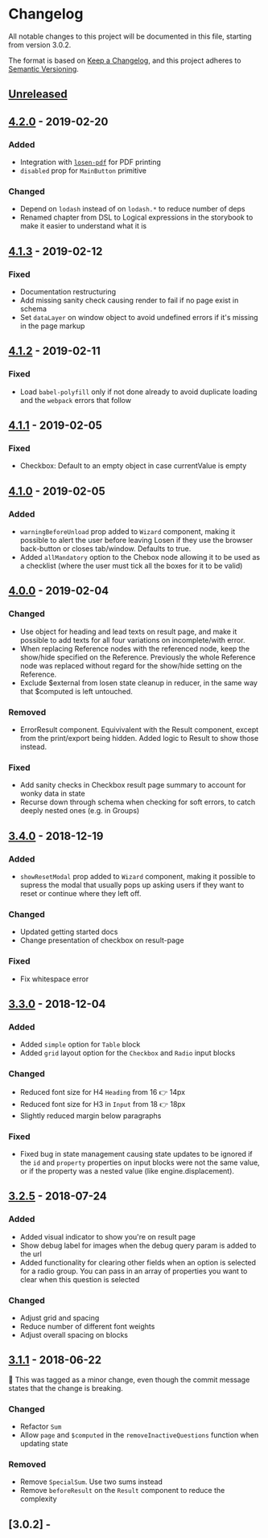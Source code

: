 # Changelog

All notable changes to this project will be documented in this file, starting from version 3.0.2.

The format is based on [Keep a Changelog](https://keepachangelog.com/en/1.0.0/),
and this project adheres to [Semantic Versioning](https://semver.org/spec/v2.0.0.html).

## [Unreleased]

## [4.2.0] - 2019-02-20

### Added
- Integration with [`losen-pdf`](https://github.com/DirektoratetForOkonomistyring/losen-pdf) for PDF printing
- `disabled` prop for `MainButton` primitive

### Changed
- Depend on `lodash` instead of on `lodash.*` to reduce number of deps
- Renamed chapter from DSL to Logical expressions in the storybook to make it easier to understand what it is

## [4.1.3] - 2019-02-12

### Fixed
- Documentation restructuring
- Add missing sanity check causing render to fail if no page exist in schema
- Set `dataLayer` on window object to avoid undefined errors if it's missing in the page markup

## [4.1.2] - 2019-02-11

### Fixed

- Load `babel-polyfill` only if not done already to avoid duplicate loading and the `webpack` errors that follow

## [4.1.1] - 2019-02-05

### Fixed

- Checkbox: Default to an empty object in case currentValue is empty

## [4.1.0] - 2019-02-05

### Added

- `warningBeforeUnload` prop added to `Wizard` component, making it possible to alert the user before leaving Losen if they use the browser back-button or closes tab/window. Defaults to true.
- Added `allMandatory` option to the Chebox node allowing it to be used as a checklist (where the user must tick all the boxes for it to be valid)

## [4.0.0] - 2019-02-04

### Changed

- Use object for heading and lead texts on result page, and make it possible to add texts for all four variations on incomplete/with error.
- When replacing Reference nodes with the referenced node, keep the show/hide specified on the Reference. Previously the whole Reference node was replaced without regard for the show/hide setting on the Reference.
- Exclude $external from losen state cleanup in reducer, in the same way that $computed is left untouched.

### Removed

- ErrorResult component. Equivivalent with the Result component, except from the print/export being hidden. Added logic to Result to show those instead.

### Fixed

- Add sanity checks in Checkbox result page summary to account for wonky data in state
- Recurse down through schema when checking for soft errors, to catch deeply nested ones (e.g. in Groups)

## [3.4.0] - 2018-12-19

### Added

- `showResetModal` prop added to `Wizard` component, making it possible to supress the modal that usually pops up asking users if they want to reset or continue where they left off.

### Changed

- Updated getting started docs
- Change presentation of checkbox on result-page

### Fixed

- Fix whitespace error

## [3.3.0] - 2018-12-04

### Added

- Added `simple` option for `Table` block
- Added `grid` layout option for the `Checkbox` and `Radio` input blocks

### Changed

- Reduced font size for H4 `Heading` from 16 👉 14px
- Reduced font size for H3 in `Input` from 18 👉 18px
- Slightly reduced margin below paragraphs

### Fixed

- Fixed bug in state management causing state updates to be ignored if the `id` and `property` properties on input blocks were not the same value, or if the property was a nested value (like engine.displacement).

## [3.2.5] - 2018-07-24

### Added

- Added visual indicator to show you're on result page
- Show debug label for images when the debug query param is added to the url
- Added functionality for clearing other fields when an option is selected for a radio group. You can pass in an array of properties you want to clear when this question is selected

### Changed

- Adjust grid and spacing
- Reduce number of different font weights
- Adjust overall spacing on blocks

## [3.1.1] - 2018-06-22

🚨 This was tagged as a minor change, even though the commit message states that the change is breaking.

### Changed

- Refactor `Sum`
- Allow `page` and `$computed` in the `removeInactiveQuestions` function when updating state

### Removed

- Remove `SpecialSum`. Use two sums instead
- Remove `beforeResult` on the `Result` component to reduce the complexity

## [3.0.2] -

[unreleased]: https://github.com/DirektoratetForByggkvalitet/losen/compare/v4.2.0...HEAD
[4.2.0]: https://github.com/DirektoratetForByggkvalitet/losen/compare/v4.1.3...v4.2.0
[4.1.3]: https://github.com/DirektoratetForByggkvalitet/losen/compare/v4.1.2...v4.1.3
[4.1.2]: https://github.com/DirektoratetForByggkvalitet/losen/compare/v4.1.1...v4.1.2
[4.1.1]: https://github.com/DirektoratetForByggkvalitet/losen/compare/v4.1.0...v4.1.1
[4.1.0]: https://github.com/DirektoratetForByggkvalitet/losen/compare/v4.0.0...v4.1.0
[4.0.0]: https://github.com/DirektoratetForByggkvalitet/losen/compare/v3.4.0...v4.0.0
[3.4.0]: https://github.com/DirektoratetForByggkvalitet/losen/compare/v3.3.0...v3.4.0
[3.3.0]: https://github.com/DirektoratetForByggkvalitet/losen/compare/v3.2.5...v3.3.0
[3.2.5]: https://github.com/DirektoratetForByggkvalitet/losen/compare/v3.1.1...v3.2.5
[3.1.1]: https://github.com/DirektoratetForByggkvalitet/losen/compare/v3.0.2...v3.1.1

